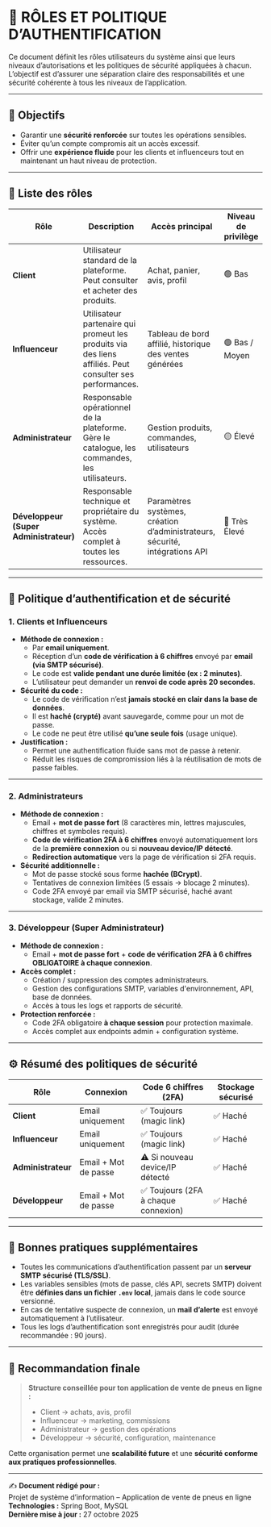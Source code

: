 # 🧱 RÔLES ET POLITIQUE D’AUTHENTIFICATION

Ce document définit les rôles utilisateurs du système ainsi que leurs niveaux d’autorisations et les politiques de sécurité appliquées à chacun.  
L’objectif est d’assurer une séparation claire des responsabilités et une sécurité cohérente à tous les niveaux de l’application.

---

## 🎯 Objectifs

- Garantir une **sécurité renforcée** sur toutes les opérations sensibles.
- Éviter qu’un compte compromis ait un accès excessif.
- Offrir une **expérience fluide** pour les clients et influenceurs tout en maintenant un haut niveau de protection.

---

## 👥 Liste des rôles

| Rôle                                   | Description                                                                                              | Accès principal                                                             | Niveau de privilège |
| -------------------------------------- | -------------------------------------------------------------------------------------------------------- | --------------------------------------------------------------------------- | ------------------- |
| **Client**                             | Utilisateur standard de la plateforme. Peut consulter et acheter des produits.                           | Achat, panier, avis, profil                                                 | 🟢 Bas              |
| **Influenceur**                        | Utilisateur partenaire qui promeut les produits via des liens affiliés. Peut consulter ses performances. | Tableau de bord affilié, historique des ventes générées                     | 🟢 Bas / Moyen      |
| **Administrateur**                     | Responsable opérationnel de la plateforme. Gère le catalogue, les commandes, les utilisateurs.           | Gestion produits, commandes, utilisateurs                                   | 🟡 Élevé            |
| **Développeur (Super Administrateur)** | Responsable technique et propriétaire du système. Accès complet à toutes les ressources.                 | Paramètres systèmes, création d’administrateurs, sécurité, intégrations API | 🔴 Très Élevé       |

---

## 🔐 Politique d’authentification et de sécurité

### 1. Clients et Influenceurs

- **Méthode de connexion :**
  - Par **email uniquement**.
  - Réception d’un **code de vérification à 6 chiffres** envoyé par **email (via SMTP sécurisé)**.
  - Le code est **valide pendant une durée limitée (ex : 2 minutes)**.
  - L’utilisateur peut demander un **renvoi de code après 20 secondes**.
- **Sécurité du code :**
  - Le code de vérification n’est **jamais stocké en clair dans la base de données**.
  - Il est **haché (crypté)** avant sauvegarde, comme pour un mot de passe.
  - Le code ne peut être utilisé **qu’une seule fois** (usage unique).
- **Justification :**
  - Permet une authentification fluide sans mot de passe à retenir.
  - Réduit les risques de compromission liés à la réutilisation de mots de passe faibles.

---

### 2. Administrateurs

- **Méthode de connexion :**
  - Email + **mot de passe fort** (8 caractères min, lettres majuscules, chiffres et symboles requis).
  - **Code de vérification 2FA à 6 chiffres** envoyé automatiquement lors de la **première connexion** ou si **nouveau device/IP détecté**.
  - **Redirection automatique** vers la page de vérification si 2FA requis.
- **Sécurité additionnelle :**
  - Mot de passe stocké sous forme **hachée (BCrypt)**.
  - Tentatives de connexion limitées (5 essais → blocage 2 minutes).
  - Code 2FA envoyé par email via SMTP sécurisé, haché avant stockage, valide 2 minutes.

---

### 3. Développeur (Super Administrateur)

- **Méthode de connexion :**
  - Email + **mot de passe fort** + **code de vérification 2FA à 6 chiffres OBLIGATOIRE à chaque connexion**.
- **Accès complet :**
  - Création / suppression des comptes administrateurs.
  - Gestion des configurations SMTP, variables d'environnement, API, base de données.
  - Accès à tous les logs et rapports de sécurité.
- **Protection renforcée :**
  - Code 2FA obligatoire **à chaque session** pour protection maximale.
  - Accès complet aux endpoints admin + configuration système.

---

## ⚙️ Résumé des politiques de sécurité

| Rôle               | Connexion            | Code 6 chiffres (2FA)                | Stockage sécurisé |
| ------------------ | -------------------- | ------------------------------------ | ----------------- |
| **Client**         | Email uniquement     | ✅ Toujours (magic link)             | ✅ Haché          |
| **Influenceur**    | Email uniquement     | ✅ Toujours (magic link)             | ✅ Haché          |
| **Administrateur** | Email + Mot de passe | ⚠️ Si nouveau device/IP détecté      | ✅ Haché          |
| **Développeur**    | Email + Mot de passe | ✅ Toujours (2FA à chaque connexion) | ✅ Haché          |

---

## 🧩 Bonnes pratiques supplémentaires

- Toutes les communications d’authentification passent par un **serveur SMTP sécurisé (TLS/SSL)**.
- Les variables sensibles (mots de passe, clés API, secrets SMTP) doivent être **définies dans un fichier `.env` local**, jamais dans le code source versionné.
- En cas de tentative suspecte de connexion, un **mail d’alerte** est envoyé automatiquement à l’utilisateur.
- Tous les logs d’authentification sont enregistrés pour audit (durée recommandée : 90 jours).

---

## 🧠 Recommandation finale

> **Structure conseillée pour ton application de vente de pneus en ligne :**
>
> - Client → achats, avis, profil
> - Influenceur → marketing, commissions
> - Administrateur → gestion des opérations
> - Développeur → sécurité, configuration, maintenance

Cette organisation permet une **scalabilité future** et une **sécurité conforme aux pratiques professionnelles**.

---

✍️ **Document rédigé pour :**  
Projet de système d’information – Application de vente de pneus en ligne  
**Technologies :** Spring Boot, MySQL  
**Dernière mise à jour :** 27 octobre 2025
